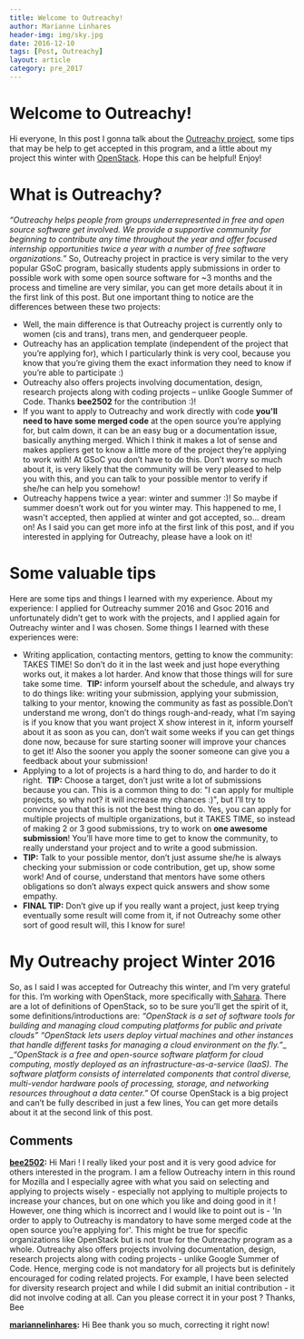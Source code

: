 ```yaml
---
title: Welcome to Outreachy!
author: Marianne Linhares
header-img: img/sky.jpg
date: 2016-12-10
tags: [Post, Outreachy]
layout: article
category: pre_2017
---
```


# Welcome to Outreachy!

Hi everyone, In this post I gonna talk about the [Outreachy project](https://gnome.org/outreachy/), some tips that may be help to get accepted in this program, and a little about my project this winter with [OpenStack](http://www.openstack.org/).  Hope this can be helpful! Enjoy!

# What is Outreachy?

_“Outreachy helps people from groups underrepresented in free and open source software get involved. We provide a supportive community for beginning to contribute any time throughout the year and offer focused internship opportunities twice a year with a number of free software organizations.”_ So, Outreachy project in practice is very similar to the very popular GSoC program, basically students apply submissions in order to possible work with some open source software for ~3 months and the process and timeline are very similar, you can get more details about it in the first link of this post. But one important thing to notice are the differences between these two projects:

  * Well, the main difference is that Outreachy project is currently only to women (cis and trans), trans men, and genderqueer people.
  * Outreachy has an application template (independent of the project that you’re applying for), which I particularly think is very cool, because you know that you’re giving them the exact information they need to know if you’re able to participate :)
  * Outreachy also offers projects involving documentation, design, research projects along with coding projects – unlike Google Summer of Code. Thanks **bee2502** for the contribution :)!
  * If you want to apply to Outreachy and work directly with code **you'll need to have some merged code** at the open source you’re applying for, but calm down, it can be an easy bug or a documentation issue, basically anything merged. Which I think it makes a lot of sense and makes appliers get to know a little more of the project they’re applying to work with! At GSoC you don’t have to do this. Don’t worry so much about it, is very likely that the community will be very pleased to help you with this, and you can talk to your possible mentor to verify if she/he can help you somehow!
  * Outreachy happens twice a year: winter and summer :)! So maybe if summer doesn’t work out for you winter may. This happened to me, I wasn't accepted, then applied at winter and got accepted, so… dream on!
As I said you can get more info at the first link of this post, and if you interested in applying for Outreachy, please have a look on it!

# Some valuable tips

Here are some tips and things I learned with my experience. About my experience: I applied for Outreachy summer 2016 and Gsoc 2016 and unfortunately didn’t get to work with the projects, and I applied again for Outreachy winter and I was chosen. Some things I learned with these experiences were:

  * Writing application, contacting mentors, getting to know the community: TAKES TIME! So don’t do it in the last week and just hope everything works out, it makes a lot harder. And know that those things will for sure take some time.  **TIP:** inform yourself about the schedule, and always try to do things like: writing your submission, applying your submission, talking to your mentor, knowing the community as fast as possible.Don’t understand me wrong, don’t do things rough-and-ready, what I’m saying is if you know that you want project X show interest in it, inform yourself about it as soon as you can, don’t wait some weeks if you can get things done now, because for sure starting sooner will improve your chances to get it! Also the sooner you apply the sooner someone can give you a feedback about your submission!
  * Applying to a lot of projects is a hard thing to do, and harder to do it right.  **TIP:** Choose a target, don’t just write a lot of submissions because you can. This is a common thing to do: "I can apply for multiple projects, so why not? it will increase my chances :)", but I’ll try to convince you that this is not the best thing to do. Yes, you can apply for multiple projects of multiple organizations, but it TAKES TIME, so instead of making 2 or 3 good submissions, try to work on **one awesome submission**! You’ll have more time to get to know the community, to really understand your project and to write a good submission.
  * **TIP:** Talk to your possible mentor, don’t just assume she/he is always checking your submission or code contribution, get up, show some work! And of course, understand that mentors have some others obligations so don’t always expect quick answers and show some empathy.
  * **FINAL TIP:** Don’t give up if you really want a project, just keep trying eventually some result will come from it, if not Outreachy some other sort of good result will, this I know for sure!

# My Outreachy project Winter 2016

So, as I said I was accepted for Outreachy this winter, and I’m very grateful for this. I’m working with OpenStack, more specifically with[ Sahara](https://wiki.openstack.org/wiki/Sahara).  There are a lot of definitions of OpenStack, so to be sure you’ll get the spirit of it, some definitions/introductions are:  _“OpenStack is a set of software tools for building and managing cloud computing platforms for public and private clouds”_ _“OpenStack lets users deploy virtual machines and other instances that handle different tasks for managing a cloud environment on the fly.”__ __“OpenStack is a free and open-source software platform for cloud computing, mostly deployed as an infrastructure-as-a-service (IaaS). The software platform consists of interrelated components that control diverse, multi-vendor hardware pools of processing, storage, and networking resources throughout a data center.”_ Of course OpenStack is a big project and can’t be fully described in just a few lines, You can get more details about it at the second link of this post.

## Comments

**[bee2502](#10 "2016-12-15 22:24:04"):** Hi Mari ! I really liked your post and it is very good advice for others interested in the program. I am a fellow Outreachy intern in this round for Mozilla and I especially agree with what you said on selecting and applying to projects wisely - especially not applying to multiple projects to increase your chances, but on one which you like and doing good in it ! However, one thing which is incorrect and I would like to point out is - 'In order to apply to Outreachy is mandatory to have some merged code at the open source you’re applying for'. This might be true for specific organizations like OpenStack but is not true for the Outreachy program as a whole. Outreachy also offers projects involving documentation, design, research projects along with coding projects - unlike Google Summer of Code. Hence, merging code is not mandatory for all projects but is definitely encouraged for coding related projects. For example, I have been selected for diversity research project and while I did submit an initial contribution - it did not involve coding at all. Can you please correct it in your post ? Thanks, Bee

**[mariannelinhares](#11 "2016-12-15 22:41:55"):** Hi Bee thank you so much, correcting it right now!

